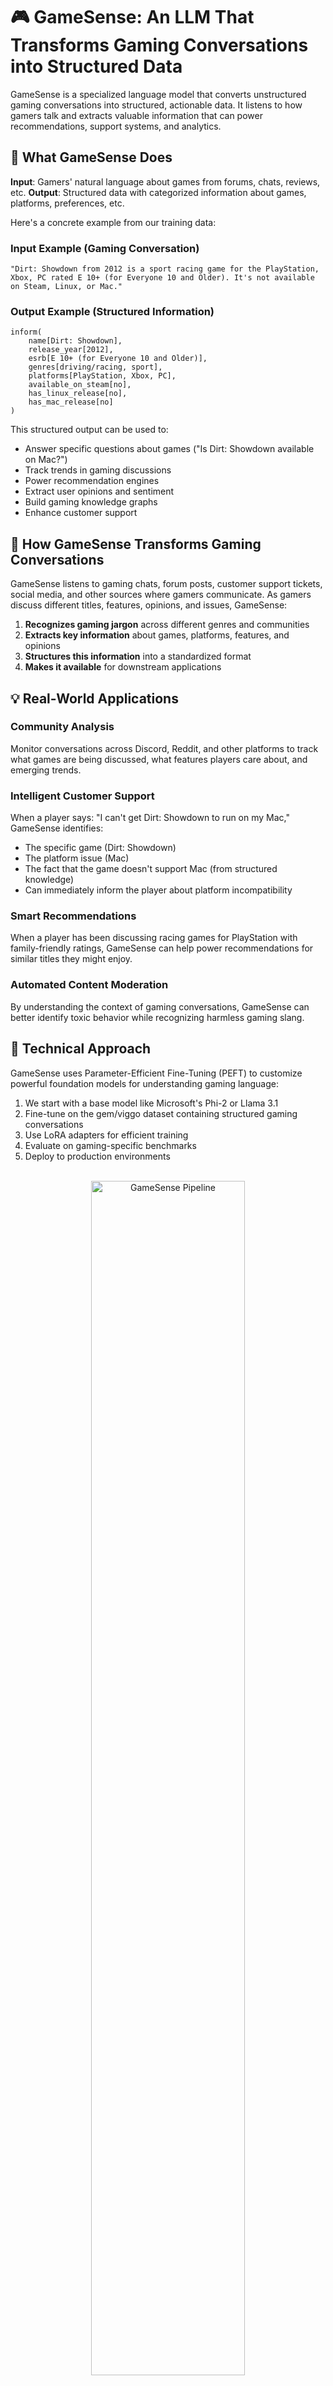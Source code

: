 # 🎮 GameSense: An LLM That Transforms Gaming Conversations into Structured Data

GameSense is a specialized language model that converts unstructured gaming conversations into structured, actionable data. It listens to how gamers talk and extracts valuable information that can power recommendations, support systems, and analytics.

## 🎯 What GameSense Does

**Input**: Gamers' natural language about games from forums, chats, reviews, etc.
**Output**: Structured data with categorized information about games, platforms, preferences, etc.

Here's a concrete example from our training data:

### Input Example (Gaming Conversation)
```
"Dirt: Showdown from 2012 is a sport racing game for the PlayStation, Xbox, PC rated E 10+ (for Everyone 10 and Older). It's not available on Steam, Linux, or Mac."
```

### Output Example (Structured Information)
```
inform(
    name[Dirt: Showdown],
    release_year[2012],
    esrb[E 10+ (for Everyone 10 and Older)],
    genres[driving/racing, sport],
    platforms[PlayStation, Xbox, PC],
    available_on_steam[no],
    has_linux_release[no],
    has_mac_release[no]
)
```

This structured output can be used to:
- Answer specific questions about games ("Is Dirt: Showdown available on Mac?")
- Track trends in gaming discussions
- Power recommendation engines
- Extract user opinions and sentiment
- Build gaming knowledge graphs
- Enhance customer support

## 🚀 How GameSense Transforms Gaming Conversations

GameSense listens to gaming chats, forum posts, customer support tickets, social media, and other sources where gamers communicate. As gamers discuss different titles, features, opinions, and issues, GameSense:

1. **Recognizes gaming jargon** across different genres and communities
2. **Extracts key information** about games, platforms, features, and opinions
3. **Structures this information** into a standardized format
4. **Makes it available** for downstream applications

## 💡 Real-World Applications

### Community Analysis
Monitor conversations across Discord, Reddit, and other platforms to track what games are being discussed, what features players care about, and emerging trends.

### Intelligent Customer Support
When a player says: "I can't get Dirt: Showdown to run on my Mac," GameSense identifies:
- The specific game (Dirt: Showdown)
- The platform issue (Mac)
- The fact that the game doesn't support Mac (from structured knowledge)
- Can immediately inform the player about platform incompatibility

### Smart Recommendations
When a player has been discussing racing games for PlayStation with family-friendly ratings, GameSense can help power recommendations for similar titles they might enjoy.

### Automated Content Moderation
By understanding the context of gaming conversations, GameSense can better identify toxic behavior while recognizing harmless gaming slang.

## 🧠 Technical Approach

GameSense uses Parameter-Efficient Fine-Tuning (PEFT) to customize powerful foundation models for understanding gaming language:

1. We start with a base model like Microsoft's Phi-2 or Llama 3.1
2. Fine-tune on the gem/viggo dataset containing structured gaming conversations
3. Use LoRA adapters for efficient training
4. Evaluate on gaming-specific benchmarks
5. Deploy to production environments

<div align="center">
  <br/>
    <a href="https://cloud.zenml.io">
      <img alt="GameSense Pipeline" src=".assets/pipeline.png" width="70%">
    </a>
  <br/>
</div>

## 🎯 Use Cases

- **Customer Support Automation**: Understand and respond to player issues with context-aware solutions
- **Community Moderation**: Detect toxic language with nuanced understanding of gaming communication
- **Player Insights**: Extract actionable intelligence from forums, chats, and reviews
- **Recommendation Systems**: Power personalized game and content suggestions
- **In-Game Assistants**: Create NPCs or helpers that understand player intentions

## 🔧 Getting Started

### Prerequisites

- Python 3.8+
- GPU with at least 24GB VRAM (for full model training)
- ZenML installed and configured
- Neptune.ai account for experiment tracking

### Environment Setup

1. Set up your Neptune.ai credentials:
   ```bash
   # Set your Neptune project name and API token as environment variables
   export NEPTUNE_PROJECT="your-neptune-workspace/your-project-name"
   export NEPTUNE_API_TOKEN="your-neptune-api-token"
   ```

### Quick Setup

1. Install GameSense:
   ```bash
   # Set up a Python virtual environment
   python3 -m venv .venv
   source .venv/bin/activate

   # Install requirements
   pip install -r requirements.txt
   ```

2. Run the end-to-end pipeline:
   ```shell
   # For single-GPU training
   python run.py --config orchestrator_finetune.yaml

   # For multi-GPU acceleration
   python run.py --config orchestrator_finetune.yaml --accelerate
   ```

> [!WARNING]  
> All pipeline steps have a `clean_gpu_memory(force=True)` at the beginning. This ensures memory is properly cleared after previous steps.
> 
> This functionality might affect other GPU processes running on the same environment. If you don't want to clean GPU memory between steps, you can remove these utility calls from all steps.

The trained model will be automatically stored in your ZenML artifact store, ready for deployment.

## ⚙️ Configuration Options

GameSense offers flexible configuration to meet your specific gaming platform needs:

### Base Model Selection

Choose from powerful foundation models:
- **Microsoft Phi-2**: Lightweight yet powerful for most gaming applications (default)
- **Llama 3.1**: Advanced capabilities for complex gaming interactions

```shell
# To use Llama 3.1 instead of Phi-2
python run.py --config configs/llama3-1_finetune_local.yaml
```

> [!TIP]  
> To finetune the Llama 3.1 base model, use the alternative configuration files provided in the `configs` folder:
> - For remote finetuning: [`llama3-1_finetune_remote.yaml`](configs/llama3-1_finetune_remote.yaml)
> - For local finetuning: [`llama3-1_finetune_local.yaml`](configs/llama3-1_finetune_local.yaml)

### Dataset Configuration

By default, GameSense uses the gem/viggo dataset, which contains structured gaming information like:

| gem_id | meaning_representation | target | references |
|--------|------------------------|--------|------------|
| viggo-train-0 | inform(name[Dirt: Showdown], release_year[2012], esrb[E 10+ (for Everyone 10 and Older)], genres[driving/racing, sport], platforms[PlayStation, Xbox, PC], available_on_steam[no], has_linux_release[no], has_mac_release[no]) | Dirt: Showdown from 2012 is a sport racing game for the PlayStation, Xbox, PC rated E 10+ (for Everyone 10 and Older). It's not available on Steam, Linux, or Mac. | [Dirt: Showdown from 2012 is a sport racing game for the PlayStation, Xbox, PC rated E 10+ (for Everyone 10 and Older). It's not available on Steam, Linux, or Mac.] |
| viggo-train-1 | inform(name[Dirt: Showdown], release_year[2012], esrb[E 10+...]) | Dirt: Showdown is a sport racing game... | [Dirt: Showdown is a sport racing game...] |

You can also train on your own gaming conversations by formatting them in a similar structure and updating the configuration.

### Training Acceleration

For faster training on high-end hardware:
- **Multi-GPU Training**: Distribute training across multiple GPUs using Distributed Data Parallelism (DDP)
- **Mixed Precision**: Optimize memory usage without sacrificing quality

```shell
# Enable distributed training across all available GPUs
python run.py --config orchestrator_finetune.yaml --accelerate
```

Under the hood, the finetuning step will spin up an accelerated job using Hugging Face Accelerate, which will run on all available GPUs.

## ☁️ Enterprise Deployment

For production deployment, GameSense can be trained and served on cloud infrastructure:

1. **Set up your cloud environment**:
   - Register an [orchestrator](https://docs.zenml.io/stack-components/orchestrators) or [step operator](https://docs.zenml.io/stack-components/step-operators) with GPU access (at least 24GB VRAM)
   - Register a remote [artifact store](https://docs.zenml.io/stack-components/artifact-stores) and [container registry](https://docs.zenml.io/stack-components/container-registries)
   - To access GPUs with sufficient VRAM, you may need to increase your GPU quota ([AWS](https://docs.aws.amazon.com/servicequotas/latest/userguide/request-quota-increase.html), [GCP](https://console.cloud.google.com/iam-admin/quotas), [Azure](https://learn.microsoft.com/en-us/azure/machine-learning/how-to-manage-quotas?view=azureml-api-2#request-quota-and-limit-increases))
   - If the CUDA version on your GPU instance is incompatible with the default Docker image, modify it in the configuration file. See [available PyTorch images](https://hub.docker.com/r/pytorch/pytorch/tags)

   ```shell
   # Register a complete stack with GPU support
   zenml stack register gamesense-stack -o <ORCHESTRATOR_NAME> \
       -a <ARTIFACT_STORE_NAME> \
       -c <CONTAINER_REGISTRY_NAME> \
       [-s <STEP_OPERATOR_NAME>]
   ```

2. **Launch remote training**:
   ```shell
   # For cloud-based training
   python run.py --config configs/llama3-1_finetune_remote.yaml
   ```

## 🔄 Customization for Your Gaming Platform

### Training on Your Gaming Data

To fine-tune GameSense on your specific gaming platform's data:

1. **Prepare your dataset**: Format your gaming conversations, support tickets, or forum posts
2. **Update the configuration**: Modify the `dataset_name` parameter in your config file
3. **Adjust tokenization**: If needed, customize the [`generate_and_tokenize_prompt`](utils/tokenizer.py) function

For detailed instructions on data preparation, see our [data customization guide](#️-bring-your-own-gaming-data).

## 📊 Performance Monitoring

GameSense includes built-in evaluation using industry-standard metrics:

- **ROUGE Scores**: Measure how well the model can generate natural language from structured data
- **Gaming-Specific Benchmarks**: Evaluate understanding of gaming terminology
- **Automatic Model Promotion**: Only deploy models that meet quality thresholds

All metrics are tracked in the ZenML dashboard for easy monitoring and comparison.

<div align="center">
  <br/>
    <a href="https://cloud.zenml.io">
      <img alt="Model Control Plane" src=".assets/model.png">
    </a>
  <br/>
</div>

## 📁 Technical Architecture

GameSense follows a modular architecture for easy customization:

```
├── configs                                       # Configuration profiles for different deployment scenarios
│   ├── orchestrator_finetune.yaml                # Default local or remote orchestrator configuration
│   └── remote_finetune.yaml                      # Default step operator configuration
├── materializers                                 # Custom data handlers for gaming-specific content
│   └── directory_materializer.py                 # Custom materializer to push directories to the artifact store
├── pipelines                                     # Core pipeline definitions
│   └── train.py                                  # Finetuning and evaluation pipeline
├── steps                                         # Individual pipeline components
│   ├── evaluate_model.py                         # Gaming-specific evaluation metrics
│   ├── finetune.py                               # Model customization for gaming terminology
│   ├── log_metadata.py                           # Helper step for model metadata logging
│   ├── prepare_datasets.py                       # Gaming data processing
│   └── promote.py                                # Production deployment logic
├── utils                                         # Utility functions
│   ├── callbacks.py                              # Custom callbacks
│   ├── loaders.py                                # Loaders for models and data
│   ├── logging.py                                # Logging helpers
│   └── tokenizer.py                              # Load and tokenize
└── run.py                                        # CLI tool to run pipelines on ZenML Stack
```

## 🗂️ Bring Your Own Gaming Data

To fine-tune GameSense on your specific gaming platform's data:

1. **Format your dataset**: Prepare your gaming conversations in a structured format similar to gem/viggo
2. **Update the configuration**: Point to your dataset in the config file
3. **Run the pipeline**: GameSense will automatically process and learn from your data

The [`prepare_data` step](steps/prepare_datasets.py) handles:
- Loading, tokenizing, and storing the dataset from an external source to your artifact store
- Loading datasets from Hugging Face (requires `train`, `validation`, and `test` splits by default)
- Tokenization via the [`generate_and_tokenize_prompt`](utils/tokenizer.py) utility function

For custom data sources, you'll need to prepare the splits in a Hugging Face dataset format. The step returns paths to the stored datasets (`train`, `val`, and `test_raw` splits), with the test set tokenized later during evaluation.

You can structure conversations from:
- Game forums
- Support tickets
- Discord chats
- Streaming chats
- Reviews
- Social media posts

## 📚 Documentation

For learning more about how to use ZenML to build your own MLOps pipelines, refer to our comprehensive [ZenML documentation](https://docs.zenml.io/).

## Running on CPU-only Environment

If you don't have access to a GPU, you can still run this project with the CPU-only configuration. We've made several optimizations to make this project work on CPU, including:

- Smaller batch sizes for reduced memory footprint
- Fewer training steps
- Disabled GPU-specific features (quantization, bf16, etc.)
- Using smaller test datasets for evaluation
- Special handling for Phi-3.5 model caching issues on CPU

To run the project on CPU:

```bash
python run.py --config phi3.5_finetune_cpu.yaml
```

Note that training on CPU will be significantly slower than training on a GPU. The CPU configuration uses:

1. A smaller model (Phi-3.5-mini-instruct) which is more CPU-friendly
2. Reduced batch size and increased gradient accumulation steps
3. Fewer total training steps (50 instead of 300)
4. Half-precision (float16) where possible to reduce memory usage
5. Smaller dataset subsets (100 training samples, 20 validation samples, 10 test samples)
6. Special compatibility settings for Phi models running on CPU

For best results, we recommend:
- Using a machine with at least 16GB of RAM
- Being patient! LLM training on CPU is much slower than on GPU
- If you still encounter memory issues, try reducing the max_train_samples parameter even further in the config file

### Known Issues and Workarounds

Some large language models like Phi-3.5 have caching mechanisms that are optimized for GPU usage and may encounter issues when running on CPU. Our CPU configuration includes several workarounds:

1. Disabling KV caching for model generation
2. Using torch.float16 data type to reduce memory usage
3. Disabling flash attention which isn't needed on CPU
4. Using standard AdamW optimizer instead of 8-bit optimizers that require GPU

These changes allow the model to run on CPU with less memory and avoid compatibility issues, although at the cost of some performance.
